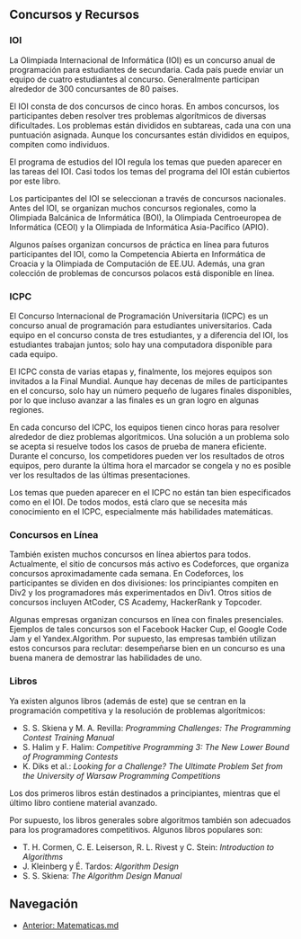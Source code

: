 ## Concursos y Recursos

### IOI

La Olimpiada Internacional de Informática (IOI) es un concurso anual de programación para estudiantes de secundaria. Cada país puede enviar un equipo de cuatro estudiantes al concurso. Generalmente participan alrededor de 300 concursantes de 80 países.

El IOI consta de dos concursos de cinco horas. En ambos concursos, los participantes deben resolver tres problemas algorítmicos de diversas dificultades. Los problemas están divididos en subtareas, cada una con una puntuación asignada. Aunque los concursantes están divididos en equipos, compiten como individuos.

El programa de estudios del IOI regula los temas que pueden aparecer en las tareas del IOI. Casi todos los temas del programa del IOI están cubiertos por este libro.

Los participantes del IOI se seleccionan a través de concursos nacionales. Antes del IOI, se organizan muchos concursos regionales, como la Olimpiada Balcánica de Informática (BOI), la Olimpiada Centroeuropea de Informática (CEOI) y la Olimpiada de Informática Asia-Pacífico (APIO).

Algunos países organizan concursos de práctica en línea para futuros participantes del IOI, como la Competencia Abierta en Informática de Croacia y la Olimpiada de Computación de EE.UU. Además, una gran colección de problemas de concursos polacos está disponible en línea.

### ICPC

El Concurso Internacional de Programación Universitaria (ICPC) es un concurso anual de programación para estudiantes universitarios. Cada equipo en el concurso consta de tres estudiantes, y a diferencia del IOI, los estudiantes trabajan juntos; solo hay una computadora disponible para cada equipo.

El ICPC consta de varias etapas y, finalmente, los mejores equipos son invitados a la Final Mundial. Aunque hay decenas de miles de participantes en el concurso, solo hay un número pequeño de lugares finales disponibles, por lo que incluso avanzar a las finales es un gran logro en algunas regiones.

En cada concurso del ICPC, los equipos tienen cinco horas para resolver alrededor de diez problemas algorítmicos. Una solución a un problema solo se acepta si resuelve todos los casos de prueba de manera eficiente. Durante el concurso, los competidores pueden ver los resultados de otros equipos, pero durante la última hora el marcador se congela y no es posible ver los resultados de las últimas presentaciones.

Los temas que pueden aparecer en el ICPC no están tan bien especificados como en el IOI. De todos modos, está claro que se necesita más conocimiento en el ICPC, especialmente más habilidades matemáticas.

### Concursos en Línea

También existen muchos concursos en línea abiertos para todos. Actualmente, el sitio de concursos más activo es Codeforces, que organiza concursos aproximadamente cada semana. En Codeforces, los participantes se dividen en dos divisiones: los principiantes compiten en Div2 y los programadores más experimentados en Div1. Otros sitios de concursos incluyen AtCoder, CS Academy, HackerRank y Topcoder.

Algunas empresas organizan concursos en línea con finales presenciales. Ejemplos de tales concursos son el Facebook Hacker Cup, el Google Code Jam y el Yandex.Algorithm. Por supuesto, las empresas también utilizan estos concursos para reclutar: desempeñarse bien en un concurso es una buena manera de demostrar las habilidades de uno.

### Libros

Ya existen algunos libros (además de este) que se centran en la programación competitiva y la resolución de problemas algorítmicos:

- S. S. Skiena y M. A. Revilla: *Programming Challenges: The Programming Contest Training Manual*
- S. Halim y F. Halim: *Competitive Programming 3: The New Lower Bound of Programming Contests*
- K. Diks et al.: *Looking for a Challenge? The Ultimate Problem Set from the University of Warsaw Programming Competitions*

Los dos primeros libros están destinados a principiantes, mientras que el último libro contiene material avanzado.

Por supuesto, los libros generales sobre algoritmos también son adecuados para los programadores competitivos. Algunos libros populares son:

- T. H. Cormen, C. E. Leiserson, R. L. Rivest y C. Stein: *Introduction to Algorithms*
- J. Kleinberg y É. Tardos: *Algorithm Design*
- S. S. Skiena: *The Algorithm Design Manual*

## Navegación
- [Anterior: Matematicas.md](./Matematicas.md)
